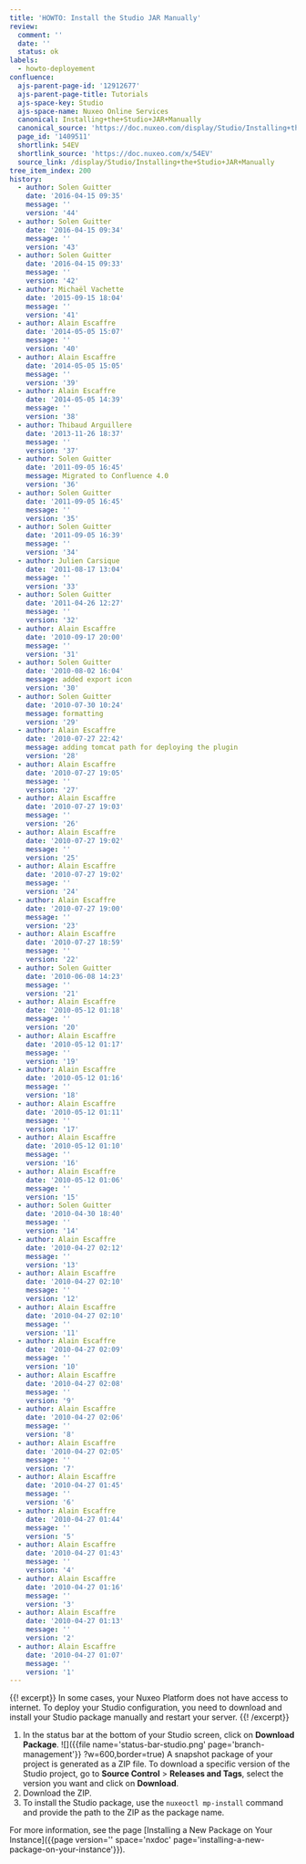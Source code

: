 ```yaml
---
title: 'HOWTO: Install the Studio JAR Manually'
review:
  comment: ''
  date: ''
  status: ok
labels:
  - howto-deployement
confluence:
  ajs-parent-page-id: '12912677'
  ajs-parent-page-title: Tutorials
  ajs-space-key: Studio
  ajs-space-name: Nuxeo Online Services
  canonical: Installing+the+Studio+JAR+Manually
  canonical_source: 'https://doc.nuxeo.com/display/Studio/Installing+the+Studio+JAR+Manually'
  page_id: '1409511'
  shortlink: 54EV
  shortlink_source: 'https://doc.nuxeo.com/x/54EV'
  source_link: /display/Studio/Installing+the+Studio+JAR+Manually
tree_item_index: 200
history:
  - author: Solen Guitter
    date: '2016-04-15 09:35'
    message: ''
    version: '44'
  - author: Solen Guitter
    date: '2016-04-15 09:34'
    message: ''
    version: '43'
  - author: Solen Guitter
    date: '2016-04-15 09:33'
    message: ''
    version: '42'
  - author: Michaël Vachette
    date: '2015-09-15 18:04'
    message: ''
    version: '41'
  - author: Alain Escaffre
    date: '2014-05-05 15:07'
    message: ''
    version: '40'
  - author: Alain Escaffre
    date: '2014-05-05 15:05'
    message: ''
    version: '39'
  - author: Alain Escaffre
    date: '2014-05-05 14:39'
    message: ''
    version: '38'
  - author: Thibaud Arguillere
    date: '2013-11-26 18:37'
    message: ''
    version: '37'
  - author: Solen Guitter
    date: '2011-09-05 16:45'
    message: Migrated to Confluence 4.0
    version: '36'
  - author: Solen Guitter
    date: '2011-09-05 16:45'
    message: ''
    version: '35'
  - author: Solen Guitter
    date: '2011-09-05 16:39'
    message: ''
    version: '34'
  - author: Julien Carsique
    date: '2011-08-17 13:04'
    message: ''
    version: '33'
  - author: Solen Guitter
    date: '2011-04-26 12:27'
    message: ''
    version: '32'
  - author: Alain Escaffre
    date: '2010-09-17 20:00'
    message: ''
    version: '31'
  - author: Solen Guitter
    date: '2010-08-02 16:04'
    message: added export icon
    version: '30'
  - author: Solen Guitter
    date: '2010-07-30 10:24'
    message: formatting
    version: '29'
  - author: Alain Escaffre
    date: '2010-07-27 22:42'
    message: adding tomcat path for deploying the plugin
    version: '28'
  - author: Alain Escaffre
    date: '2010-07-27 19:05'
    message: ''
    version: '27'
  - author: Alain Escaffre
    date: '2010-07-27 19:03'
    message: ''
    version: '26'
  - author: Alain Escaffre
    date: '2010-07-27 19:02'
    message: ''
    version: '25'
  - author: Alain Escaffre
    date: '2010-07-27 19:02'
    message: ''
    version: '24'
  - author: Alain Escaffre
    date: '2010-07-27 19:00'
    message: ''
    version: '23'
  - author: Alain Escaffre
    date: '2010-07-27 18:59'
    message: ''
    version: '22'
  - author: Solen Guitter
    date: '2010-06-08 14:23'
    message: ''
    version: '21'
  - author: Alain Escaffre
    date: '2010-05-12 01:18'
    message: ''
    version: '20'
  - author: Alain Escaffre
    date: '2010-05-12 01:17'
    message: ''
    version: '19'
  - author: Alain Escaffre
    date: '2010-05-12 01:16'
    message: ''
    version: '18'
  - author: Alain Escaffre
    date: '2010-05-12 01:11'
    message: ''
    version: '17'
  - author: Alain Escaffre
    date: '2010-05-12 01:10'
    message: ''
    version: '16'
  - author: Alain Escaffre
    date: '2010-05-12 01:06'
    message: ''
    version: '15'
  - author: Solen Guitter
    date: '2010-04-30 18:40'
    message: ''
    version: '14'
  - author: Alain Escaffre
    date: '2010-04-27 02:12'
    message: ''
    version: '13'
  - author: Alain Escaffre
    date: '2010-04-27 02:10'
    message: ''
    version: '12'
  - author: Alain Escaffre
    date: '2010-04-27 02:10'
    message: ''
    version: '11'
  - author: Alain Escaffre
    date: '2010-04-27 02:09'
    message: ''
    version: '10'
  - author: Alain Escaffre
    date: '2010-04-27 02:08'
    message: ''
    version: '9'
  - author: Alain Escaffre
    date: '2010-04-27 02:06'
    message: ''
    version: '8'
  - author: Alain Escaffre
    date: '2010-04-27 02:05'
    message: ''
    version: '7'
  - author: Alain Escaffre
    date: '2010-04-27 01:45'
    message: ''
    version: '6'
  - author: Alain Escaffre
    date: '2010-04-27 01:44'
    message: ''
    version: '5'
  - author: Alain Escaffre
    date: '2010-04-27 01:43'
    message: ''
    version: '4'
  - author: Alain Escaffre
    date: '2010-04-27 01:16'
    message: ''
    version: '3'
  - author: Alain Escaffre
    date: '2010-04-27 01:13'
    message: ''
    version: '2'
  - author: Alain Escaffre
    date: '2010-04-27 01:07'
    message: ''
    version: '1'
---
```


{{! excerpt}}
In some cases, your Nuxeo Platform does not have access to internet. To deploy your Studio configuration, you need to download and install your Studio package manually and restart your server.
{{! /excerpt}}

1.  In the status bar at the bottom of your Studio screen, click on **Download Package**.
    ![]({{file name='status-bar-studio.png' page='branch-management'}} ?w=600,border=true)
    A snapshot package of your project is generated as a ZIP file.
    To download a specific version of the Studio project, go to **Source Control**&nbsp;> **Releases and Tags**, select the version you want and click on **Download**.
1.  Download the ZIP.
1.  To install the Studio package, use the `nuxeoctl mp-install` command and provide the path to the ZIP as the package name.

For more information, see the page [Installing a New Package on Your Instance]({{page version='' space='nxdoc' page='installing-a-new-package-on-your-instance'}}).

